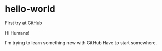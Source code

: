 # hello-world
First try at GitHub

Hi Humans!

I'm trying to learn something new with GitHub
Have to start somewhere.
